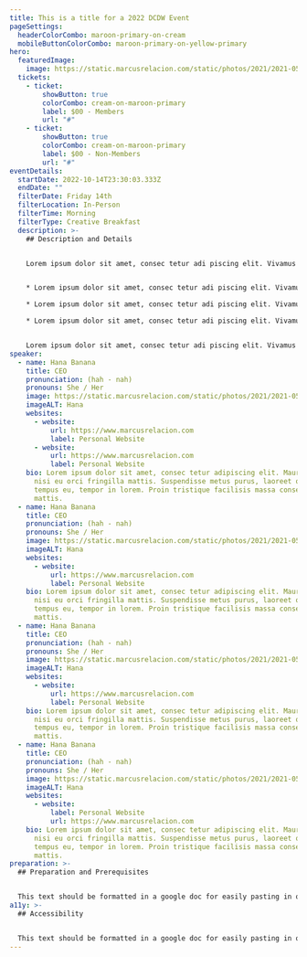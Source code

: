 ```yaml
---
title: This is a title for a 2022 DCDW Event
pageSettings:
  headerColorCombo: maroon-primary-on-cream
  mobileButtonColorCombo: maroon-primary-on-yellow-primary
hero:
  featuredImage:
    image: https://static.marcusrelacion.com/static/photos/2021/2021-05-02-12-55-PM-SONY-ILCE-7M3-4444-copyright-marcusrelacion-1.jpg
  tickets:
    - ticket:
        showButton: true
        colorCombo: cream-on-maroon-primary
        label: $00 - Members
        url: "#"
    - ticket:
        showButton: true
        colorCombo: cream-on-maroon-primary
        label: $00 - Non-Members
        url: "#"
eventDetails:
  startDate: 2022-10-14T23:30:03.333Z
  endDate: ""
  filterDate: Friday 14th
  filterLocation: In-Person
  filterTime: Morning
  filterType: Creative Breakfast
  description: >-
    ## D﻿escription and Details


    Lorem ipsum dolor sit amet, consec tetur adi piscing elit. Vivamus et quam finibus auctor arcu eu massa rutrum erat. Mauris vitae arcu quis nunc varius mollis eres.


    * Lorem ipsum dolor sit amet, consec tetur adi piscing elit. Vivamus et quam finibus auctor arcu eu massa rutrum erat. Mauris vitae arcu quis nunc varius mollis eres.

    * Lorem ipsum dolor sit amet, consec tetur adi piscing elit. Vivamus et quam finibus auctor arcu eu massa rutrum erat. Mauris vitae arcu quis nunc varius mollis eres.

    * Lorem ipsum dolor sit amet, consec tetur adi piscing elit. Vivamus et quam finibus auctor arcu eu massa rutrum erat. Mauris vitae arcu quis nunc varius mollis eres.


    Lorem ipsum dolor sit amet, consec tetur adi piscing elit. Vivamus et quam finibus auctor arcu eu massa rutrum erat. Mauris vitae arcu quis nunc varius mollis eres.
speaker:
  - name: Hana Banana
    title: CEO
    pronunciation: (hah - nah)
    pronouns: She / Her
    image: https://static.marcusrelacion.com/static/photos/2021/2021-05-02-12-55-PM-SONY-ILCE-7M3-4444-copyright-marcusrelacion-1.jpg
    imageALT: Hana
    websites:
      - website:
          url: https://www.marcusrelacion.com
          label: Personal Website
      - website:
          url: https://www.marcusrelacion.com
          label: Personal Website
    bio: Lorem ipsum dolor sit amet, consec tetur adipiscing elit. Mauris egestas
      nisi eu orci fringilla mattis. Suspendisse metus purus, laoreet quis
      tempus eu, tempor in lorem. Proin tristique facilisis massa consectetur
      mattis.
  - name: Hana Banana
    title: CEO
    pronunciation: (hah - nah)
    pronouns: She / Her
    image: https://static.marcusrelacion.com/static/photos/2021/2021-05-02-12-55-PM-SONY-ILCE-7M3-4444-copyright-marcusrelacion-1.jpg
    imageALT: Hana
    websites:
      - website:
          url: https://www.marcusrelacion.com
          label: Personal Website
    bio: Lorem ipsum dolor sit amet, consec tetur adipiscing elit. Mauris egestas
      nisi eu orci fringilla mattis. Suspendisse metus purus, laoreet quis
      tempus eu, tempor in lorem. Proin tristique facilisis massa consectetur
      mattis.
  - name: Hana Banana
    title: CEO
    pronunciation: (hah - nah)
    pronouns: She / Her
    image: https://static.marcusrelacion.com/static/photos/2021/2021-05-02-12-55-PM-SONY-ILCE-7M3-4444-copyright-marcusrelacion-1.jpg
    imageALT: Hana
    websites:
      - website:
          url: https://www.marcusrelacion.com
          label: Personal Website
    bio: Lorem ipsum dolor sit amet, consec tetur adipiscing elit. Mauris egestas
      nisi eu orci fringilla mattis. Suspendisse metus purus, laoreet quis
      tempus eu, tempor in lorem. Proin tristique facilisis massa consectetur
      mattis.
  - name: Hana Banana
    title: CEO
    pronunciation: (hah - nah)
    pronouns: She / Her
    image: https://static.marcusrelacion.com/static/photos/2021/2021-05-02-12-55-PM-SONY-ILCE-7M3-4444-copyright-marcusrelacion-1.jpg
    imageALT: Hana
    websites:
      - website:
          label: Personal Website
          url: https://www.marcusrelacion.com
    bio: Lorem ipsum dolor sit amet, consec tetur adipiscing elit. Mauris egestas
      nisi eu orci fringilla mattis. Suspendisse metus purus, laoreet quis
      tempus eu, tempor in lorem. Proin tristique facilisis massa consectetur
      mattis.
preparation: >-
  ## P﻿reparation and Prerequisites


  T﻿his text should be formatted in a google doc for easily pasting in on an event to event basis.
a11y: >-
  ## Accessibility


  T﻿his text should be formatted in a google doc for easily pasting in on an event to event basis.
---
```


